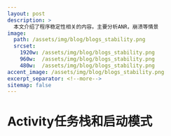 ```yaml
---
layout: post
description: > 
  本文介绍了程序稳定性相关的内容。主要分析ANR，崩溃等情景
image: 
  path: /assets/img/blog/blogs_stability.png
  srcset: 
    1920w: /assets/img/blog/blogs_stability.png
    960w:  /assets/img/blog/blogs_stability.png
    480w:  /assets/img/blog/blogs_stability.png
accent_image: /assets/img/blog/blogs_stability.png
excerpt_separator: <!--more-->
sitemap: false
---
```

# Activity任务栈和启动模式
